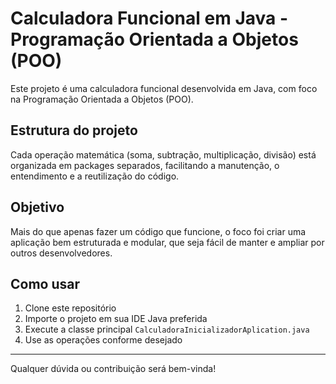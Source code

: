 # Calculadora Funcional em Java - Programação Orientada a Objetos (POO)

Este projeto é uma calculadora funcional desenvolvida em Java, com foco na Programação Orientada a Objetos (POO).

## Estrutura do projeto

Cada operação matemática (soma, subtração, multiplicação, divisão) está organizada em packages separados, facilitando a manutenção, o entendimento e a reutilização do código.

## Objetivo

Mais do que apenas fazer um código que funcione, o foco foi criar uma aplicação bem estruturada e modular, que seja fácil de manter e ampliar por outros desenvolvedores.

## Como usar

1. Clone este repositório
2. Importe o projeto em sua IDE Java preferida
3. Execute a classe principal `CalculadoraInicializadorAplication.java`
4. Use as operações conforme desejado

---

Qualquer dúvida ou contribuição será bem-vinda!

